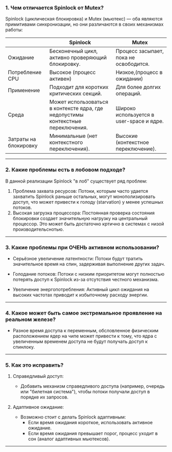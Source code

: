 
### 1. Чем отличается Spinlock от Mutex?
Spinlock (циклическая блокировка) и Mutex (мьютекс) — оба являются примитивами синхронизации, но они различаются в своих механизмах работы:

|        | Spinlock                                           | Mutex                              |
|---------------------------|-------------------------------------------------------|----------------------------------------|
| Ожидание      | Бесконечный цикл, активно проверяющий блокировку.     | Процесс засыпает, пока не освободится. |
| Потребление CPU       | Высокое (процесс активен)  | Низкое,(процесс в ожидании)|
| Применение | Подходит для коротких критических секций.             | Для более долгих операций.             |
| Среда                 | Может использоваться в контексте ядра, где недопустимы контекстные переключения. | Широко используется в user-space и ядре. |
| Затраты на блокировку | Минимальные (нет контекстного переключения).          | Высокие (контекстное переключение).    |

---

### 2. Какие проблемы есть в лобовом подходе?
В данной реализации Spinlock "в лоб" существует ряд проблем:

1. Проблема захвата ресурсов:
        Потоки, которым часто удается захватить Spinlock раньше остальных, могут монополизировать доступ, что может привести к голоду (starvation) у менее успешных потоков.
2. Высокая загрузка процессора:
        Постоянная проверка состояния блокировки создает значительную нагрузку на центральный процессор. Это может быть достаточно кртично в системах с низой производительснотью.

---

### 3. Какие проблемы при ОЧЕНЬ активном использовании?
- Серьёзное увеличение латентности:
  Потоки будут тратить значительное время на спин, задерживая выполнение других задач.
  
- Голодание потоков:
  Потоки с низким приоритетом могут полностью потерять доступ к Spinlock из-за отсутствия честного механизма.

- Увеличение энергопотребления:
  Активный цикл ожидания на высоких частотах приводит к избыточному расходу энергии.


---

### 4. Какое может быть самое экстремальное проявление на реальном железе?
- Разное время доступа к переменным, обсловленное физическим расположением ядер на чипе может привести к тому, что ядра с увеличенным временем доступа не будут получать доступ к спинлоку.
---

### 5. Как это исправить?

1. Справедливый доступ:
   - Добавить механизм справедливого доступа (например, очередь или "билетная система"), чтобы потоки получали доступ в порядке их запросов.

2. Адаптивное ожидание:
   - Возможно стоит с делать Spinlock адаптивным:
     - Если время ожидания короткое, использовать активное ожидание.
     - Если время ожидания превышает порог, процесс уходит в сон (аналог адаптивных мьютексов).

---
